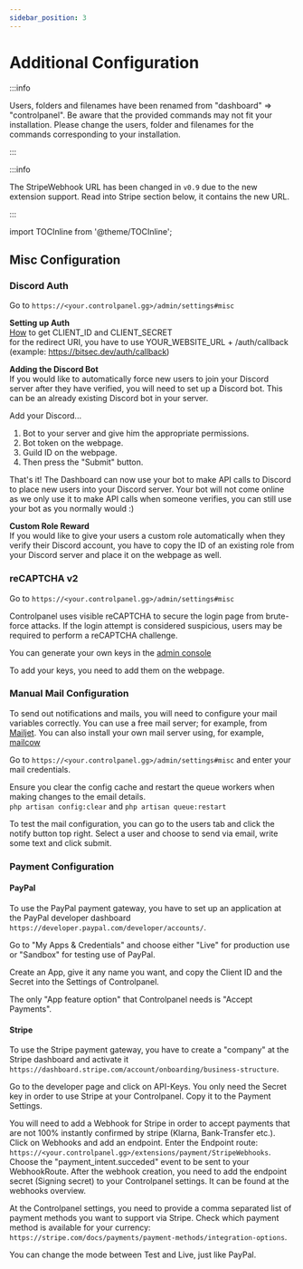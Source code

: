 ```yaml
---
sidebar_position: 3
---
```


# Additional Configuration

:::info

Users, folders and filenames have been renamed from "dashboard" ⇒ "controlpanel". Be aware that the provided commands may not fit your installation. Please change the users, folder and filenames for the commands corresponding to your installation.

:::

:::info

The StripeWebhook URL has been changed in `v0.9` due to the new extension support. Read into Stripe section below, it contains the new URL.

:::

import TOCInline from '@theme/TOCInline';

<TOCInline toc={toc} />

## Misc Configuration

### Discord Auth

Go to `https://<your.controlpanel.gg>/admin/settings#misc`

**Setting up Auth**<br/>
[How](http://faq.demostoreprestashop.com/faq.php?fid=133&pid=41) to get CLIENT_ID and CLIENT_SECRET <br />
for the redirect URI, you have to use YOUR_WEBSITE_URL + /auth/callback (example: https://bitsec.dev/auth/callback)

**Adding the Discord Bot**<br/>
If you would like to automatically force new users to join your Discord server after they have verified, you will need to set up a Discord bot. This can be an already existing Discord bot in your server.

Add your Discord...

1. Bot to your server and give him the appropriate permissions.
2. Bot token on the webpage.
3. Guild ID on the webpage.
4. Then press the "Submit" button.

That's it! The Dashboard can now use your bot to make API calls to Discord to place new users into your Discord server. Your bot will not come online as we only use it to make API calls when someone verifies, you can still use your bot as you normally would :)

**Custom Role Reward**<br/>
If you would like to give your users a custom role automatically when they verify their Discord account, you have to copy the ID of an existing role from your Discord server and place it on the webpage as well.

### reCAPTCHA v2

Go to `https://<your.controlpanel.gg>/admin/settings#misc`

Controlpanel uses visible reCAPTCHA to secure the login page from brute-force attacks. If the login attempt is considered suspicious, users may be required to perform a reCAPTCHA challenge.

You can generate your own keys in the [admin console](https://www.google.com/recaptcha/admin/create)

To add your keys, you need to add them on the webpage.

### Manual Mail Configuration

To send out notifications and mails, you will need to configure your mail variables correctly.
You can use a free mail server; for example, from [Mailjet](https://www.mailjet.com/). You can also install your own mail server using, for example, [mailcow](https://mailcow.email/)

Go to `https://<your.controlpanel.gg>/admin/settings#misc` and enter your mail credentials.

Ensure you clear the config cache and restart the queue workers when making changes to the email details.<br/>
`php artisan config:clear` and `php artisan queue:restart`

To test the mail configuration, you can go to the users tab and click the notify button top right.
Select a user and choose to send via email, write some text and click submit.

### Payment Configuration

#### PayPal

To use the PayPal payment gateway, you have to set up an application at the PayPal developer dashboard `https://developer.paypal.com/developer/accounts/`.

Go to "My Apps & Credentials" and choose either "Live" for production use or "Sandbox" for testing use of PayPal.

Create an App, give it any name you want, and copy the Client ID and the Secret into the Settings of Controlpanel.

The only "App feature option" that Controlpanel needs is "Accept Payments".

#### Stripe

To use the Stripe payment gateway, you have to create a "company" at the Stripe dashboard and activate it `https://dashboard.stripe.com/account/onboarding/business-structure`.

Go to the developer page and click on API-Keys. You only need the Secret key in order to use Stripe at your Controlpanel. Copy it to the Payment Settings.

You will need to add a Webhook for Stripe in order to accept payments that are not 100% instantly confirmed by stripe (Klarna, Bank-Transfer etc.).
Click on Webhooks and add an endpoint.
Enter the Endpoint route: `https://<your.controlpanel.gg>/extensions/payment/StripeWebhooks`.
Choose the "payment_intent.succeded" event to be sent to your WebhookRoute.
After the webhook creation, you need to add the endpoint secret (Signing secret) to your Controlpanel settings. It can be found at the webhooks overview.

At the Controlpanel settings, you need to provide a comma separated list of payment methods you want to support via Stripe.
Check which payment method is available for your currency: `https://stripe.com/docs/payments/payment-methods/integration-options`.

You can change the mode between Test and Live, just like PayPal.
